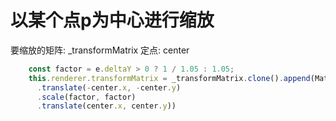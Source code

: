 # 以某个点p为中心进行缩放 
要缩放的矩阵: _transformMatrix
定点: center

```typescript
    const factor = e.deltaY > 0 ? 1 / 1.05 : 1.05;
    this.renderer.transformMatrix = _transformMatrix.clone().append(Matrix.IDENTITY
      .translate(-center.x, -center.y)
      .scale(factor, factor)
      .translate(center.x, center.y))
```